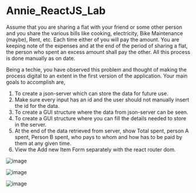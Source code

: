 # Annie_ReactJS_Lab

Assume that you are sharing a flat with your friend or some other person and you share the various bills like cooking, electricity, Bike Maintenance (maybe), Rent, etc. Each time either of you will pay the amount. You are keeping note of the expenses and at the end of the period of sharing a flat, the person who spent an excess amount shall pay the other. All this process is done manually as on date.

Being a techie, you have observed this problem and thought of making the process digital to an extent in the first version of the application. Your main goals to accomplish are,

1.	To create a json-server which can store the data for future use.
2.	Make sure every input has an id and the user should not manually insert the id for the data.
3.	To create a GUI structure where the data from json-server can be seen.
4.	To create a GUI structure where you can fill the details needed to store in the server.
5.	At the end of the data retrieved from server, show Total spent, person A spent, Person B spent, who pays to whom and how has to be paid by them at any given time.
6.	View the Add new Item Form separately with the react router dom.

![image](https://github.com/SnehYogKulkarni/SnehalKulkarni_ReactJS_Lab/assets/115880442/5176b6b5-804d-4d76-bdf9-aa1b48814a15)


![image](https://github.com/SnehYogKulkarni/SnehalKulkarni_ReactJS_Lab/assets/115880442/e1e16b7c-e491-4d83-b643-d24eb4070930)


![image](https://github.com/SnehYogKulkarni/SnehalKulkarni_ReactJS_Lab/assets/115880442/dc14e4b1-630f-410e-95c6-b26fa502e88f)

